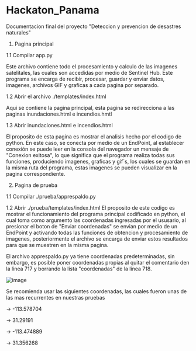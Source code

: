 # Hackaton_Panama
Documentacion final del proyecto "Deteccion y prevencion de desastres naturales"

1. Pagina principal


  1.1 Compilar app.py

  
  Este archivo contiene todo el procesamiento y calculo de las imagenes satelitales, las cuales son accedidas por medio de Sentinel Hub. Este programa se encarga de recibir, procesar, guardar y enviar datos, imagenes, archivos GIF y graficas a cada pagina por separado. 

  
  1.2 Abrir el archivo ./templates/index.html

  
  Aqui se contiene la pagina principal, esta pagina se redirecciona a las paginas inundaciones.html e incendios.hmtl

  
  1.3 Abrir inundaciones.html e incendios.html

  
  El proposito de esta pagina es mostrar el analisis hecho por el codigo de python. En este caso, se conecta por medio de un EndPoint, al establecer conexión se puede leer en la consola del navegador un mensaje de "Conexion exitosa", lo que significa que el programa realiza todas sus funciones, produciendo imagenes, graficas y gif´s, los cuales se guardan en la misma ruta del programa, estas imagenes se pueden visualizar en la pagina correspondiente.

2. Pagina de prueba

  1.1 Compilar ./prueba/apprespaldo.py
  
  1.2 Abrir ./prueba/templates/index.html
    El proposito de este codigo es mostrar el funcionamiento del programa principal codificado en python, el cual toma como argumento las coordenadas ingresadas por el ususario, al presionar el boton de "Enviar coordenadas" se envian por medio de un EndPoint y activando todas las funciones de obtencion y procesamiento de imagenes, posteriormente el archivo se encarga de enviar estos resultados para que se muestren en la misma pagina. 

  El archivo apprespaldo.py ya tiene coordenadas predeterminadas, sin embargo, es posible poner coordenadas propias al quitar el comentario den la linea 717 y borrando la lista "coordenadas" de la linea 718.
  
![image](https://github.com/user-attachments/assets/b7db71e4-2c66-404e-9754-7fbc975b22fc)

  Se recomienda usar las siguientes coordenadas, las cuales fueron unas de las mas recurrentes en nuestras pruebas
  
  -> -113.578704
  
  -> 31.29191
  
  -> -113.474889
  
  -> 31.356268



      
